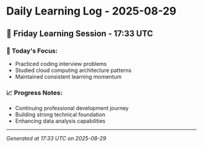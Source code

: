 # Daily Learning Log - 2025-08-29

## 📅 Friday Learning Session - 17:33 UTC

### 🎯 Today's Focus:
- Practiced coding interview problems
- Studied cloud computing architecture patterns
- Maintained consistent learning momentum

### 📈 Progress Notes:
- Continuing professional development journey
- Building strong technical foundation
- Enhancing data analysis capabilities

---
*Generated at 17:33 UTC on 2025-08-29*

